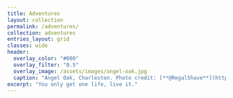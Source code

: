 ```yaml
---
title: Adventures
layout: collection
permalink: /adventures/
collection: adventures
entries_layout: grid
classes: wide
header:
  overlay_color: "#000"
  overlay_filter: "0.5"
  overlay_image: /assets/images/angel-oak.jpg
  caption: "Angel Oak, Charleston. Photo credit: [**@RegalShave**](https://pixabay.com/en/users/RegalShave-4390647/)"
excerpt: "You only get one life, live it."
---
```

